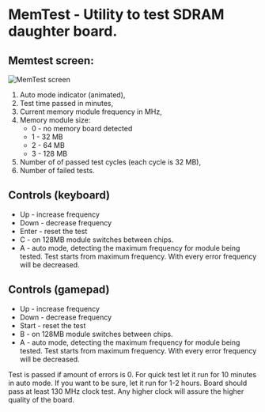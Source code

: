 # MemTest - Utility to test SDRAM daughter board.

## Memtest screen:

![MemTest screen](img/memtest.png)

 1. Auto mode indicator (animated),
 2. Test time passed in minutes,
 3. Current memory module frequency in MHz,
 4. Memory module size:
    * 0 - no memory board detected
    * 1 - 32 MB
    * 2 - 64 MB
    * 3 - 128 MB
 5. Number of of passed test cycles (each cycle is 32 MB),
 6. Number of failed tests.

## Controls (keyboard)
* Up - increase frequency
* Down - decrease frequency
* Enter - reset the test
* C - on 128MB module switches between chips.
* A - auto mode, detecting the maximum frequency for module being tested. Test starts from maximum frequency.
With every error frequency will be decreased.

## Controls (gamepad)
* Up - increase frequency
* Down - decrease frequency
* Start - reset the test
* B - on 128MB module switches between chips.
* A - auto mode, detecting the maximum frequency for module being tested. Test starts from maximum frequency.
With every error frequency will be decreased.

Test is passed if amount of errors is 0. For quick test let it run for 10 minutes in auto mode. If you want to be sure, let it run for 1-2 hours.
Board should pass at least 130 MHz clock test. Any higher clock will assure the higher quality of the board.
